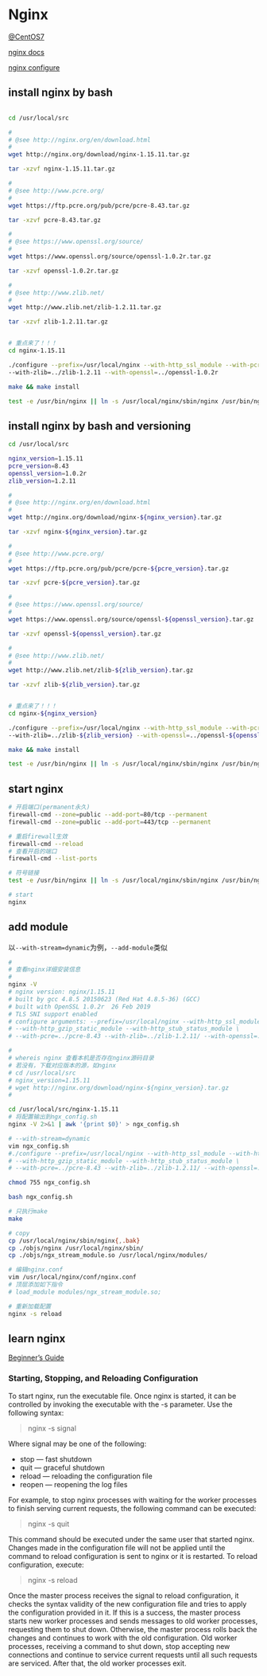# Nginx

[@CentOS7](https://www.centos.org/)

[nginx docs](http://nginx.org/en/docs/)

[nginx configure](http://nginx.org/en/docs/configure.html)

## install nginx by bash

```bash

cd /usr/local/src

#
# @see http://nginx.org/en/download.html
#
wget http://nginx.org/download/nginx-1.15.11.tar.gz

tar -xzvf nginx-1.15.11.tar.gz

#
# @see http://www.pcre.org/
#
wget https://ftp.pcre.org/pub/pcre/pcre-8.43.tar.gz

tar -xzvf pcre-8.43.tar.gz

#
# @see https://www.openssl.org/source/
#
wget https://www.openssl.org/source/openssl-1.0.2r.tar.gz

tar -xzvf openssl-1.0.2r.tar.gz

#
# @see http://www.zlib.net/
#
wget http://www.zlib.net/zlib-1.2.11.tar.gz

tar -xzvf zlib-1.2.11.tar.gz


# 重点来了！！！
cd nginx-1.15.11

./configure --prefix=/usr/local/nginx --with-http_ssl_module --with-pcre=../pcre-8.43 \
--with-zlib=../zlib-1.2.11 --with-openssl=../openssl-1.0.2r

make && make install

test -e /usr/bin/nginx || ln -s /usr/local/nginx/sbin/nginx /usr/bin/nginx
```

## install nginx by bash and versioning

```bash
cd /usr/local/src

nginx_version=1.15.11
pcre_version=8.43
openssl_version=1.0.2r
zlib_version=1.2.11

#
# @see http://nginx.org/en/download.html
#
wget http://nginx.org/download/nginx-${nginx_version}.tar.gz

tar -xzvf nginx-${nginx_version}.tar.gz

#
# @see http://www.pcre.org/
#
wget https://ftp.pcre.org/pub/pcre/pcre-${pcre_version}.tar.gz

tar -xzvf pcre-${pcre_version}.tar.gz

#
# @see https://www.openssl.org/source/
#
wget https://www.openssl.org/source/openssl-${openssl_version}.tar.gz

tar -xzvf openssl-${openssl_version}.tar.gz

#
# @see http://www.zlib.net/
#
wget http://www.zlib.net/zlib-${zlib_version}.tar.gz

tar -xzvf zlib-${zlib_version}.tar.gz


# 重点来了！！！
cd nginx-${nginx_version}

./configure --prefix=/usr/local/nginx --with-http_ssl_module --with-pcre=../pcre-${pcre_version} \
--with-zlib=../zlib-${zlib_version} --with-openssl=../openssl-${openssl_version}

make && make install

test -e /usr/bin/nginx || ln -s /usr/local/nginx/sbin/nginx /usr/bin/nginx
```

## start nginx

```bash
# 开启端口(permanent永久)
firewall-cmd --zone=public --add-port=80/tcp --permanent
firewall-cmd --zone=public --add-port=443/tcp --permanent

# 重启firewall生效
firewall-cmd --reload
# 查看开启的端口
firewall-cmd --list-ports

# 符号链接
test -e /usr/bin/nginx || ln -s /usr/local/nginx/sbin/nginx /usr/bin/nginx

# start
nginx
```

## add module

以`--with-stream=dynamic`为例，`--add-module`类似

```bash
#
# 查看nginx详细安装信息
#
nginx -V
# nginx version: nginx/1.15.11
# built by gcc 4.8.5 20150623 (Red Hat 4.8.5-36) (GCC)
# built with OpenSSL 1.0.2r  26 Feb 2019
# TLS SNI support enabled
# configure arguments: --prefix=/usr/local/nginx --with-http_ssl_module --with-http_sub_module \
# --with-http_gzip_static_module --with-http_stub_status_module \
# --with-pcre=../pcre-8.43 --with-zlib=../zlib-1.2.11/ --with-openssl=../openssl-1.0.2r

#
# whereis nginx 查看本机是否存在nginx源码目录
# 若没有，下载对应版本的源，如nginx
# cd /usr/local/src
# nginx_version=1.15.11
# wget http://nginx.org/download/nginx-${nginx_version}.tar.gz
#

cd /usr/local/src/nginx-1.15.11
# 将配置输出到ngx_config.sh
nginx -V 2>&1 | awk '{print $0}' > ngx_config.sh

# --with-stream=dynamic
vim ngx_config.sh
#./configure --prefix=/usr/local/nginx --with-http_ssl_module --with-http_sub_module \
# --with-http_gzip_static_module --with-http_stub_status_module \
# --with-pcre=../pcre-8.43 --with-zlib=../zlib-1.2.11/ --with-openssl=../openssl-1.0.2r --with-stream=dynamic

chmod 755 ngx_config.sh

bash ngx_config.sh

# 只执行make
make

# copy
cp /usr/local/nginx/sbin/nginx{,.bak}
cp ./objs/nginx /usr/local/nginx/sbin/
cp ./objs/ngx_stream_module.so /usr/local/nginx/modules/

# 编辑nginx.conf
vim /usr/local/nginx/conf/nginx.conf
# 顶层添加如下指令
# load_module modules/ngx_stream_module.so;

# 重新加载配置
nginx -s reload
```

## learn nginx

[Beginner’s Guide](http://nginx.org/en/docs/beginners_guide.html)

### Starting, Stopping, and Reloading Configuration

To start nginx, run the executable file. Once nginx is started, it can be controlled by invoking the executable with the -s parameter. Use the following syntax:

> nginx -s signal

Where signal may be one of the following:

+ stop — fast shutdown
+ quit — graceful shutdown
+ reload — reloading the configuration file
+ reopen — reopening the log files

For example, to stop nginx processes with waiting for the worker processes to finish serving current requests, the following command can be executed:

> nginx -s quit

This command should be executed under the same user that started nginx.
Changes made in the configuration file will not be applied until the command to reload configuration is sent to nginx or it is restarted. To reload configuration, execute:

> nginx -s reload

Once the master process receives the signal to reload configuration, it checks the syntax validity of the new configuration file and tries to apply the configuration provided in it. If this is a success, the master process starts new worker processes and sends messages to old worker processes, requesting them to shut down. Otherwise, the master process rolls back the changes and continues to work with the old configuration. Old worker processes, receiving a command to shut down, stop accepting new connections and continue to service current requests until all such requests are serviced. After that, the old worker processes exit.